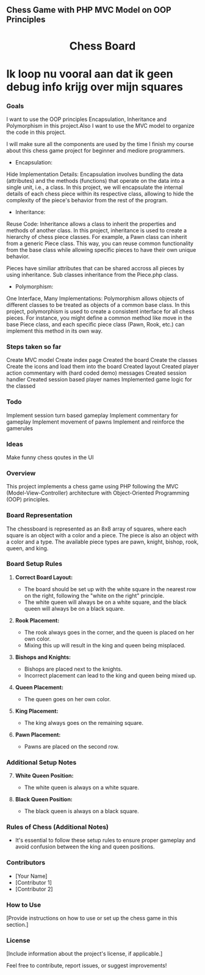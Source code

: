 ## Chess Game with PHP MVC Model on OOP Principles

<h1 align="center">Chess Board</h1>

# Ik loop nu vooral aan dat ik geen debug info krijg over mijn squares


### Goals

I want to use the OOP principles Encapsulation, Inheritance and Polymorphism in this project.Also I want to use the MVC model to organize the code in this project.

I will make sure all the components are used by the time I finish my course about this chess game project for beginner and mediore programmers.

- Encapsulation:

Hide Implementation Details: Encapsulation involves bundling the data (attributes) and the methods (functions) that operate on the data into a single unit, i.e., a class. In this project, we will encapsulate the internal details of each chess piece within its respective class, allowing to hide the complexity of the piece's behavior from the rest of the program.

- Inheritance:

Reuse Code: Inheritance allows a class to inherit the properties and methods of another class. In this project, inheritance is used to create a hierarchy of chess piece classes. For example, a Pawn class can inherit from a generic Piece class. This way, you can reuse common functionality from the base class while allowing specific pieces to have their own unique behavior.

Pieces have similiar attributes that can be shared accross all pieces by using inheritance. Sub classes inheritance from the Piece.php class.

- Polymorphism:

One Interface, Many Implementations: Polymorphism allows objects of different classes to be treated as objects of a common base class. In this project, polymorphism is used to create a consistent interface for all chess pieces. For instance, you might define a common method like move in the base Piece class, and each specific piece class (Pawn, Rook, etc.) can implement this method in its own way.

### Steps taken so far

Create MVC model
Create index page
Created the board
Create the classes
Create the icons and load them into the board
Created layout
Created player action commentary with (hard coded demo) messages
Created session handler
Created session based player names
Implemented game logic for the classed

### Todo
Implement session turn based gameplay
Implement commentary for gameplay
Implement movement of pawns
Implement and reinforce the gamerules


### Ideas
Make funny chess qoutes in the UI


### Overview

This project implements a chess game using PHP following the MVC (Model-View-Controller) architecture with Object-Oriented Programming (OOP) principles.

### Board Representation

The chessboard is represented as an 8x8 array of squares, where each square is an object with a color and a piece. The piece is also an object with a color and a type. The available piece types are pawn, knight, bishop, rook, queen, and king.

### Board Setup Rules

1. **Correct Board Layout:**
   - The board should be set up with the white square in the nearest row on the right, following the "white on the right" principle.
   - The white queen will always be on a white square, and the black queen will always be on a black square.

2. **Rook Placement:**
   - The rook always goes in the corner, and the queen is placed on her own color.
   - Mixing this up will result in the king and queen being misplaced.

3. **Bishops and Knights:**
   - Bishops are placed next to the knights.
   - Incorrect placement can lead to the king and queen being mixed up.

4. **Queen Placement:**
   - The queen goes on her own color.

5. **King Placement:**
   - The king always goes on the remaining square.

6. **Pawn Placement:**
   - Pawns are placed on the second row.

### Additional Setup Notes

7. **White Queen Position:**
   - The white queen is always on a white square.

8. **Black Queen Position:**
   - The black queen is always on a black square.

### Rules of Chess (Additional Notes)

- It's essential to follow these setup rules to ensure proper gameplay and avoid confusion between the king and queen positions.

### Contributors

- [Your Name]
- [Contributor 1]
- [Contributor 2]

### How to Use

[Provide instructions on how to use or set up the chess game in this section.]

### License

[Include information about the project's license, if applicable.]

Feel free to contribute, report issues, or suggest improvements!